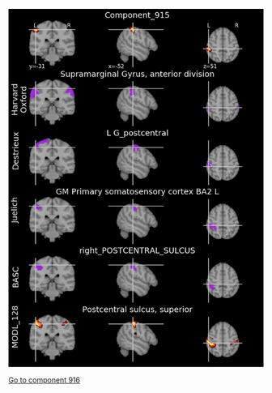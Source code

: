


![915](preliminary/915.jpg "Component 915")

[Go to component 916](https://parietal-inria.github.io/MODL_atlas/1024/916 "Component 916")